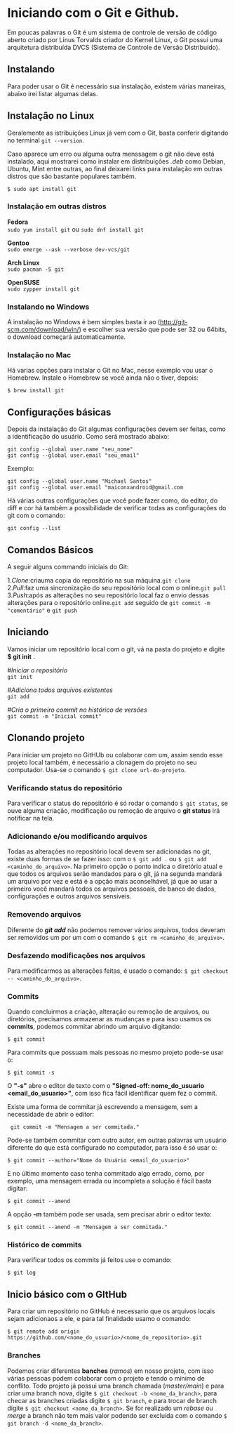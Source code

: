 # Iniciando com o Git e Github. #

Em poucas palavras o Git é um sistema de controle de versão de código aberto criado por Linus Torvalds criador do Kernel Linux, o Git possui uma arquitetura distribuída DVCS (Sistema de Controle de Versão Distribuído).

## Instalando ##

Para poder usar o Git é necessário sua instalação, existem várias maneiras, abaixo irei listar algumas delas.

## Instalação no Linux

Geralemente as istribuições Linux já vem com o Git, basta conferir digitando no terminal `git --version`.

Caso aparece um erro ou alguma outra menssagem o git não deve está instalado, aqui mostrarei como instalar em distribuições *.deb* como Debian, Ubuntu, Mint entre outras, ao final deixarei links para instalação em outras distros que são bastante populares também.

`$ sudo apt install git`

### Instalação em outras distros

**Fedora**  
`sudo yum install git` ou 
`sudo dnf install git`

**Gentoo**  
`sudo emerge --ask --verbose dev-vcs/git`

**Arch Linux**  
`sudo pacman -S git`

**OpenSUSE**  
`sudo zypper install git`

### Instalando no Windows

A instalação no Windows é bem simples basta ir ao (http://git-scm.com/download/win/) e escolher sua versão que pode ser 32 ou 64bits, o download começará automaticamente. 

### Instalação no Mac

Há varias opções para instalar o Git no Mac, nesse exemplo vou usar o Homebrew. Instale o Homebrew se você ainda não o tiver, depois:

`$ brew install git`

## Configurações básicas

Depois da instalação do Git algumas configurações devem ser feitas, como a identificação do usuário. Como será mostrado abaixo:

`git config --global user.name "seu_nome"`  
`git config --global user.email "seu_email"`

Exemplo:

`git config --global user.name "Michael Santos"`  
`git config --global user.email "maiconxandroid@gmail.com`

Há várias outras configurações que você pode fazer como, do editor, do diff e cor há também a possibilidade de verificar todas as configurações do git com o comando:

`git config --list`

## Comandos Básicos

A seguir alguns commando iniciais do Git:

1.*Clone*:criauma copia do repositório na sua máquina.`git clone`  
2.*Pull*:faz uma sincronização do seu repositório local com o online.`git pull`  
3.*Push*:após as alterações no seu repositório local faz o envio dessas alterações para o repositório online.`git add` seguido de `git commit -m "comentário"` e `git push`  

## **Iniciando**

Vamos iniciar um repositório local com o git, vá na pasta do projeto e digite **$ git init** .

*#Iniciar o repositório*  
`git init`

*#Adiciona todos arquivos existentes*  
`git add`

*#Cria o primeiro commit no histórico de versões*  
`git commit -m "Inicial commit"`

## Clonando projeto

Para iniciar um projeto no GitHUb ou colaborar com um, assim sendo esse projeto local também, é necessário a clonagem do projeto no seu computador. Usa-se o comando `$ git clone url-do-projeto`.

### Verificando status do repositório

Para verificar o status do repositório é só rodar o comando `$ git status`, se ouve alguma criação, modificação ou remoção de arquivo o __git status__ irá notificar na tela.

### Adicionando e/ou modificando arquivos

Todas as alterações no repositório local devem ser adicionadas no git, existe duas formas de se fazer isso:
com o `$ git add .` ou `$ git add <caminho_do_arquivo>`. Na primeiro opção o ponto indica o diretório atual e que todos os arquivos serão mandados para o git, já na segunda mandará um arquivo por vez e está é a opção mais aconselhável, já que ao usar a primeiro você mandará todos os arquivos pessoais, de banco de dados, configurações e outros arquivos sensíveis.

### Removendo arquivos

Diferente do ***git add*** não podemos remover vários arquivos, todos deveram ser removidos um por um com o comando `$ git rm <caminho_do_arquivo>`.

### Desfazendo modificações nos arquivos

Para modificarmos as alterações feitas, é usado o comando: 
`$ git checkout -- <caminho_do_arquivo>`.

### Commits

Quando concluirmos a criação, alteração ou remoção de arquivos, ou diretórios, precisamos armazenar as mudanças e para isso usamos os __commits__, podemos commitar abrindo um arquivo digitando:

`$ git commit`

Para commits que possuam mais pessoas no mesmo projeto pode-se usar o:

`$ git commit -s`

O **"-s"** abre o editor de texto com o **"Signed-off: nome_do_usuario <email_do_usuario>"**, com isso fica fácil identificar quem fez o commit.

Existe uma forma de commitar já escrevendo a mensagem, sem a necessidade de abrir o editor:

` git commit -m "Mensagem a ser commitada."`

Pode-se também commitar com outro autor, em outras palavras um usuário diferente do que está configurado no computador, para isso é só usar o:

`$ git commit --author="Nome do Usuário <email_do_usuario>"`

E no último momento caso tenha commitado algo errado, como, por exemplo, uma mensagem errada ou incompleta a solução é fácil basta digitar:

`$ git commit --amend`

A opção **-m** também pode ser usada, sem precisar abrir o editor texto:

`$ git commit --amend -m "Mensagem a ser commitada."`

### Histórico de commits

Para verificar todos os commits já feitos use o comando:

`$ git log`

## Inicio básico com o GItHub

Para criar um repositório no GitHub é necessario que os arquivos locais sejam adicionaos a ele, e para tal finalidade usamo o comando:

`$ git remote add origin https://github.com/<nome_do_usuario>/<nome_do_repositorio>.git`

### Branches

Podemos criar diferentes **banches** (*ramos*) em nosso projeto, com isso várias pessoas podem colaborar com o projeto e tendo o mínimo de conflito. Todo projeto já possui uma branch chamada (*master/main*) e para criar uma branch nova, digite `$ git checkout -b <nome_da_branch>`, para checar as branches criadas digite `$ git branch`, e para trocar de branch digite `$ git checkout <nome_da_branch>`. Se for realizado um *rebase* ou *merge* a branch não tem mais valor podendo ser excluída com o comando `$ git branch -d <nome_da_branch>`.